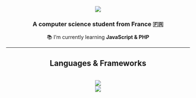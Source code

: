 
<h1 align="center">
    <img src="https://readme-typing-svg.herokuapp.com/?font=Righteous&size=35&center=true&vCenter=true&width=500&height=70&duration=4000&lines=Hi+👋;+I'm+seizure+!;" />
</h1>

<h3 align="center">A computer science student from France 🇫🇷</h3>



<div align="center">

 📚 I’m currently learning **JavaScript & PHP**
 
 </div>



 <hr/>

  <h2 align="center">Languages & Frameworks</h2>
<br/>
<div align="center">
    <img src="https://skillicons.dev/icons?i=cpp,python,html,css,bootstrap,mysql" /><br>
     <img src="https://skillicons.dev/icons?i=github,linux,bash,git,vim" /><br>

</div>
